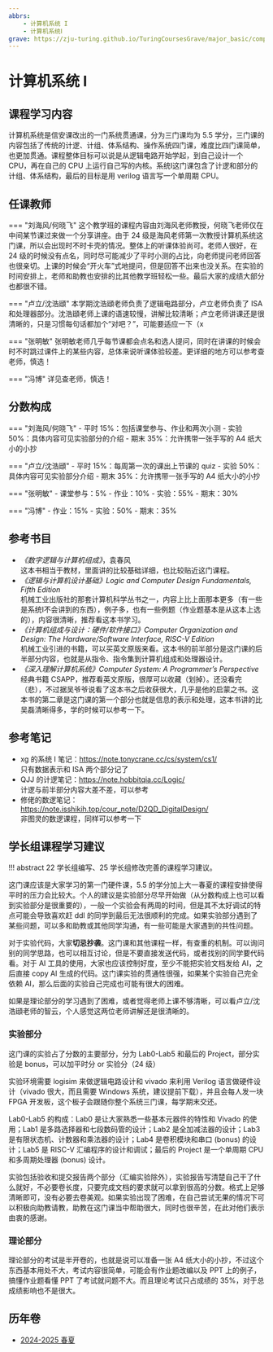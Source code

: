 ```yaml
---
abbrs:
    - 计算机系统 I
    - 计算机系统Ⅰ
grave: https://zju-turing.github.io/TuringCoursesGrave/major_basic/computer_system1/
---
```


# 计算机系统 Ⅰ

## 课程学习内容

计算机系统是信安课改出的一门系统贯通课，分为三门课均为 5.5 学分，三门课的内容包括了传统的计逻、计组、体系结构、操作系统四门课，难度比四门课简单，也更加贯通。课程整体目标可以说是从逻辑电路开始学起，到自己设计一个 CPU，再在自己的 CPU 上运行自己写的内核。系统Ⅰ这门课包含了计逻和部分的计组、体系结构，最后的目标是用 verilog 语言写一个单周期 CPU。

## 任课教师

=== "刘海风/何晓飞"
    这个教学班的课程内容由刘海风老师教授，何晓飞老师仅在中间某节课过来做一个分享讲座。由于 24 级是海风老师第一次教授计算机系统这门课，所以会出现时不时卡壳的情况。整体上的听课体验尚可。老师人很好，在 24 级的时候没有点名，同时尽可能减少了平时小测的占比，向老师提问老师回答也很亲切。上课的时候会“开火车”式地提问，但是回答不出来也没关系。在实验的时间安排上，老师和助教也安排的比其他教学班轻松一些。最后大家的成绩大部分也都很不错。

=== "卢立/沈浩頲"
    本学期沈浩頲老师负责了逻辑电路部分，卢立老师负责了 ISA 和处理器部分。沈浩頲老师上课的语速较慢，讲解比较清晰；卢立老师讲课还是很清晰的，只是习惯每句话都加个“对吧？”，可能要适应一下（x

=== "张明敏"
    张明敏老师几乎每节课都会点名和选人提问，同时在讲课的时候会时不时跳过课件上的某些内容，总体来说听课体验较差。更详细的地方可以参考查老师，慎选！

=== "冯博"
    详见查老师，慎选！

## 分数构成

=== "刘海风/何晓飞"
    - 平时 15%：包括课堂参与、作业和两次小测
    - 实验 50%：具体内容可见实验部分的介绍
    - 期末 35%：允许携带一张手写的 A4 纸大小的小抄

=== "卢立/沈浩頲"
    - 平时 15%：每周第一次的课出上节课的 quiz
    - 实验 50%：具体内容可见实验部分介绍
    - 期末 35%：允许携带一张手写的 A4 纸大小的小抄

=== "张明敏"
    - 课堂参与：5%
    - 作业：10%
    - 实验：55%
    - 期末：30%

=== "冯博"
    - 作业：15%
    - 实验：50%
    - 期末：35%

## 参考书目

- *《数字逻辑与计算机组成》*，袁春风  
    这本书相当于教材，里面讲的比较基础详细，也比较贴近这门课程。
- *《逻辑与计算机设计基础》Logic and Computer Design Fundamentals, Fifth Edition*  
    机械工业出版社的那套计算机科学丛书之一，内容上比上面那本更多（有一些是系统Ⅰ不会讲到的东西），例子多，也有一些例题（作业题基本是从这本上选的），内容很清晰，推荐看这本书学习。
- *《计算机组成与设计：硬件/软件接口》Computer Organization and Design: The Hardware/Software Interface, RISC-V Edition*  
    机械工业引进的书籍，可以买英文原版来看。这本书的前半部分是这门课的后半部分内容，也就是从指令、指令集到计算机组成和处理器设计。
- *《深入理解计算机系统》Computer System: A Programmer’s Perspective*  
    经典书籍 CSAPP，推荐看英文原版，很厚可以收藏（划掉）。还没看完（悲），不过据吴爷爷说看了这本书之后收获很大，几乎是他的启蒙之书。这本书的第二章是这门课的第一个部分也就是信息的表示和处理，这本书讲的比吴磊清晰得多，学的时候可以参考一下。

## 参考笔记

- xg 的系统 Ⅰ 笔记：<https://note.tonycrane.cc/cs/system/cs1/>  
    只有数据表示和 ISA 两个部分记了
- QJJ 的计逻笔记：<https://note.hobbitqia.cc/Logic/>  
    计逻与前半部分内容大差不差，可以参考
- 修佬的数逻笔记：<https://note.isshikih.top/cour_note/D2QD_DigitalDesign/>  
    非图灵的数逻课程，同样可以参考一下

## 学长组课程学习建议

!!! abstract
    22 学长组编写、25 学长组修改完善的课程学习建议。

这门课应该是大家学习的第一门硬件课，5.5 的学分加上大一春夏的课程安排使得平时的压力会比较大。个人的建议是实验部分尽早开始做（从分数构成上也可以看到实验部分是很重要的），一般一个实验会有两周的时间，但是其不太好调试的特点可能会导致喜欢赶 ddl 的同学到最后无法很顺利的完成。如果实验部分遇到了某些问题，可以多和助教或其他同学沟通，有一些可能是大家遇到的共性问题。

对于实验代码，大家**切忌抄袭**。这门课和其他课程一样，有查重的机制。可以询问别的同学思路，也可以相互讨论，但是不要直接发送代码，或者找别的同学要代码看。对于 AI 工具的使用，大家也应该控制好度，至少不能把实验文档发给 AI，之后直接 copy AI 生成的代码。这门课实验的贯通性很强，如果某个实验自己完全依赖 AI，那么后面的实验自己完成也可能有很大的困难。

如果是理论部分的学习遇到了困难，或者觉得老师上课不够清晰，可以看卢立/沈浩頲老师的智云，个人感觉这两位老师讲解还是很清晰的。

### 实验部分

这门课的实验占了分数的主要部分，分为 Lab0-Lab5 和最后的 Project，部分实验是 bonus，可以加平时分 or 实验分（24 级）

实验环境需要 logisim 来做逻辑电路设计和 vivado 来利用 Verilog 语言做硬件设计（vivado 很大，而且需要 Windows 系统，建议提前下载），并且会每人发一块 FPGA 开发板，这个板子会跟随你整个系统三门课，每学期末交还。

Lab0-Lab5 的构成：Lab0 是让大家熟悉一些基本元器件的特性和 Vivado 的使用；Lab1 是多路选择器和七段数码管的设计；Lab2 是全加减法器的设计；Lab3 是有限状态机、计数器和乘法器的设计；Lab4 是卷积模块和串口 (bonus) 的设计；Lab5 是 RISC-V 汇编程序的设计和调试；最后的 Project 是一个单周期 CPU 和多周期处理器 (bonus) 设计。

实验包括验收和提交报告两个部分（汇编实验除外），实验报告写清楚自己干了什么就好，不必要卷长度，只要完成文档的要求就可以拿到很高的分数。格式上足够清晰即可，没有必要去卷美观。如果实验出现了困难，在自己尝试无果的情况下可以积极向助教请教，助教在这门课当中帮助很大，同时也很辛苦，在此对他们表示由衷的感谢。

### 理论部分

理论部分的考试是半开卷的，也就是说可以准备一张 A4 纸大小的小抄，不过这个东西基本用处不大，考试内容很简单，可能会有作业题改编以及 PPT 上的例子，搞懂作业题看懂 PPT 了考试就问题不大。而且理论考试只占成绩的 35%，对于总成绩影响也不是很大。

## 历年卷

- [2024-2025 春夏](https://www.cc98.org/topic/6220572)
